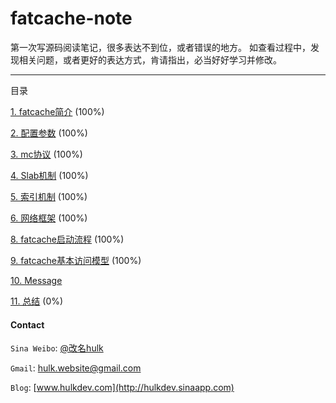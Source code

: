fatcache-note
=============

第一次写源码阅读笔记，很多表达不到位，或者错误的地方。 如查看过程中，发现相关问题，或者更好的表达方式，肯请指出，必当好好学习并修改。

------------------------


目录

[1. fatcache简介](/contents/description.md) (100%)


[2. 配置参数](/contents/configure.md) (100%)


[3. mc协议](/contents/mc_protocol.md) (100%)


[4. Slab机制](/contents/slab.md) (100%)


[5. 索引机制](/contents/itemx.md) (100%)


[6. 网络框架](/contents/network.md) (100%)


[8. fatcache启动流程](/contents/main.md) (100%)


[9. fatcache基本访问模型](/contents/view_model.md) (100%)

[10. Message](/contents/message.md)

[11. 总结](/contents/end.md) (0%)


#### Contact ####

```Sina Weibo```: [@改名hulk](http://www.weibo.com/tianyi4)

```Gmail```: [hulk.website@gmail.com](mailto:hulk.website@gmail.com)

```Blog```: [www.hulkdev.com](http://hulkdev.sinaapp.com)
